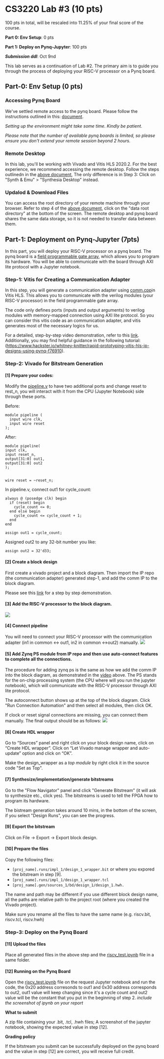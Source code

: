 # CS3220 Lab #3 (10 pts) 

100 pts in total, will be rescaled into 11.25% of your final score of the course.  

**Part 0: Env Setup**: 0 pts

**Part 1: Deploy on Pynq-Jupyter**: 100 pts

***Submission ddl***: Oct 9nd

This lab serves as a continuation of Lab #2. The primary aim is to guide you through the process of deploying your RISC-V processor on a Pynq board.

## Part-0: Env Setup (0 pts)

### Accessing Pynq Board

We've settled remote access to the pynq board. Please follow the instructions outlined in this: [document](https://docs.google.com/document/d/1WEvITUjTsU5aGcmtTOyS6S6BRdve-n_P11pqTyLeIaU/edit?usp=sharing). 

*Setting up the environment might take some time. Kindly be patient.*

*Please note that the number of available pynq boards is limited, so please ensure you don't extend your remote session beyond 2 hours.*

### Remote Desktop

In this lab, you'll be working with Vivado and Vitis HLS 2020.2. For the best experience, we recommend accessing the remote desktop. Follow the steps outlinedn in the [above document](https://docs.google.com/document/d/1WEvITUjTsU5aGcmtTOyS6S6BRdve-n_P11pqTyLeIaU/edit?usp=sharing), The only difference is in Step 3: Click on "Synth & Emu" > "Synthesia Desktop" instead.

### Updalod & Download Files

You can access the root directory of your remote machine through your browser. Refer to step 4 of the [above document](https://docs.google.com/document/d/1WEvITUjTsU5aGcmtTOyS6S6BRdve-n_P11pqTyLeIaU/edit?usp=sharing), click on the "data root directory" at the bottom of the screen. The remote desktop and pynq board shares the same data storage, so it is not needed to transfer data between them.

## Part-1: Deployment on Pynq-Jupyter (7pts)

In this part, you will deploy your RISC-V processor on a pynq board. The pynq board is a [field programmable gate array](https://en.wikipedia.org/wiki/Field-programmable_gate_array), which allows you to program its hardware. You will be able to communicate with the board through AXI lite protocol with a Jupyter notebook.

### Step-1: Vitis for Creating a Communication Adapter

In this step, you will generate a communication adapter using [comm.cpp](comm.cpp)in Vitis HLS. This allows you to communicate with the verilog modules (your RISC-V processor) in the field programmable gate array.

The code only defines ports (inputs and output arguments) to verilog modules with memory-mapped connection using AXI lite protocol. So you can consider this vitis code as an communication adapter, and vitis generates most of the necessary logics for us.

For a detailed, step-by-step video demonstration, refer to this [link](https://drive.google.com/file/d/1GYrVq5hJ2KwMEMfOCgT8xiaIQPkq5pFb/view?usp=sharing). Additionally, you may find helpful guidance in the following tutorial: (https://www.hackster.io/whitney-knitter/rapid-prototyping-vitis-hls-ip-designs-using-pynq-f76910). 


### Step-2: Vivado for Bitstream Generation

#### [1] Prepare your codes:

Modify the [pipeline.v](pipeline.v) to have two additional ports and change reset to rest_n, you will interact with it from the CPU (Jupyter Notebook) side through these ports.

Before:

```
module pipeline (
  input wire clk,
  input wire reset
);
```

After:

```
module pipeline(
input clk,
input reset_n, 
output[31:0] out1,
output[31:0] out2
);


wire reset = ~reset_n;  
```

In pipeline.v, connect out1 for cycle_count:

``` 
always @ (posedge clk) begin
  if (reset) begin
    cycle_count <= 0; 
  end else begin
    cycle_count <= cycle_count + 1;    
  end
end

assign out1 = cycle_count;
```

Assigned out2 to any 32-bit number you like:

```
assign out2 = 32'd33;  
```

#### [2] Create a block design

First create a vivado project and a block diagram. Then import the IP repo (the communication adapter) generated step-1, and add the comm IP to the block diagram. 

Please see this [link](https://drive.google.com/file/d/13UJYmOdiZHjuR1avq2HrmpxkNc-HSVaM/view?usp=sharing) for a step by step demonstration.

#### [3] Add the RISC-V processor to the block diagram.

<img src="figs/addriscv.png"> 

#### [4] Connect pipeline

You will need to connect your RISC-V processor with the communication adapter (in1 in common <-> out1, in2 in common <->out2) manually. 
<img src="figs/connect.png"> 

#### [5] Add Zynq PS module from IP repo and then use auto-connect features to complete all the connections. 

The procedure for adding zynq ps is the same as how we add the comm IP into the block diagram, as demonstrated in the [video](https://drive.google.com/file/d/13UJYmOdiZHjuR1avq2HrmpxkNc-HSVaM/view?usp=sharing) above. The PS stands for the on-chip processing system (the CPU where will you run the jupyter notebook), which will communicate with the RISC-V processor through AXI lite protocol.

The autoconnect button shows up at the top of the block diagram. Click "Run Connection Automation" and then select all modules, then click OK.

If clock or reset signal connections are missing, you can connect them manually. The final output should be as follows:
<img src="figs/finaldig.png"> 

#### [6] Create HDL wrapper 

Go to “Sources” panel and right click on your block design name, click on “Create HDL wrapper”. Click on “Let Vivado manage wrapper and auto-update” option and click on “OK”. 

Make the design_wrapper as a *top module* by right click it in the source code "Set as Top". 

#### [7] Synthesize/implementation/generate bitstreams

Go to the "Flow Navigator" panel and click "Generate Bitstream" (it will ask to synthesize etc., click yes). The bitstreams is used to tell the FPGA how to program its hardware.

The bistream generation takes around 10 mins, in the bottom of the screen, if you select "Design Runs", you can see the progress.

#### [9] Export the bitstream

Click on File -> Export -> Export block design.

#### [10] Prepare the files

Copy the following files:
+ `[proj_name].runs/impl_1/design_1_wrapper.bit` or where you expored the bitstream in step [9].
+ `[proj_name].runs/impl_1/design_1_wrapper.tcl`
+ `[proj_name].gen/sources_1/bd/design_1/design_1.hwh.`

The name and path may be different if you use different block design name, all the paths are relative path to the project root (where you created the Vivado project).

Make sure you rename all the files to have the same name (e.g. riscv.bit, riscv.tcl, riscv.hwh) 

### Step-3: Deploy on the Pynq Board

#### [11] Upload the files 

Place all generated files in the above step and the [riscv_test.ipynb](riscv_test.ipynb) file in a same folder.  

#### [12] Running on the Pynq Board

Open the [riscv_test.ipynb](riscv_test.ipynb) file on the request Jupyter notebook and run the code, the 0x20 address corresonds to out1 and 0x30 address corresponds to out2, out1 value will keep changing since it's a cycle count and out2 value will be the constant that you put in the beginning of step 2. 
*include the screenshot of ipynb on your report* 

**What to submit** 

A zip file containing your .bit, .tcl, .hwh files;
A screenshot of the jupyter notebook, showing the expected value in step [12].

**Grading policy** 

If the bitstream you submit can be successfully deployed on the pynq board and the value in step [12] are correct, you will receive full credit.
